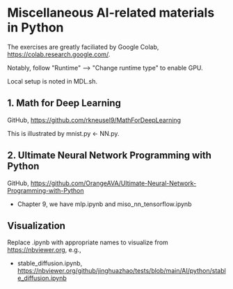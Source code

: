 # Miscellaneous AI-related materials in Python

The exercises are greatly faciliated by Google Colab, <https://colab.research.google.com/>.

Notably, follow "Runtime" --> "Change runtime type" to enable GPU.

Local setup is noted in MDL.sh.

## 1. Math for Deep Learning

GitHub, <https://github.com/rkneusel9/MathForDeepLearning>

This is illustrated by mnist.py <- NN.py.

## 2. Ultimate Neural Network Programming with Python

GitHub, <https://github.com/OrangeAVA/Ultimate-Neural-Network-Programming-with-Python>

* Chapter 9, we have mlp.ipynb and miso_nn_tensorflow.ipynb

## Visualization

Replace .ipynb with appropriate names to visualize from <https://nbviewer.org>, e.g.,

- stable_diffusion.ipynb, <https://nbviewer.org/github/jinghuazhao/tests/blob/main/AI/python/stable_diffusion.ipynb>
